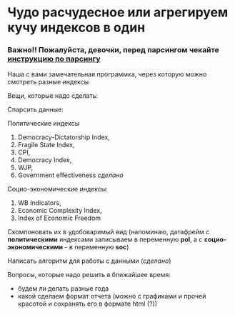 # Чудо расчудесное или агрегируем кучу индексов в один

### Важно!! Пожалуйста, девочки, перед парсингом чекайте [инструкцию по парсингу](https://github.com/thedrownedbunny/chudo_raschudesnoe/blob/main/%D0%9F%D0%B0%D1%80%D1%81%D0%B8%D0%BD%D0%B3%20%D0%B8%D0%BD%D1%81%D1%82%D1%80%D0%B0%D0%BA%D1%88%D0%B0%D0%BD.md)

Наша с вами замечательная программка, через которую можно смотреть разные индексы

Вещи, которые надо сделать:

Cпарсить данные:

Политические индексы
  1. Democracy-Dictatorship Index, 
  2. Fragile State Index, 
  3. CPI, 
  4. Democracy Index, 
  5. WJP, 
  6. Government effectiveness *сделано*

Социо-экономические индексы:
  1. WB Indicators,
  2. Economic Complexity Index, 
  3. Index of Economic Freedom

Скомпоновать их в удобоваримый вид (напоминаю, датафрейм с **политическими** индексами записываем в переменную **pol**, а с **социо-экономическими** - в переменную **soc**)

Написать алгоритм для работы с данными (*сделано*)

Вопросы, которые надо решить в ближайшее время:
* будем ли делать разные года
* какой сделаем формат отчета (можно с графиками и прочей красотой и сохранять его в формате html (?))
